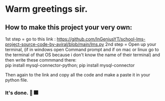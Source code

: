 # Warm greetings sir. 

## How to make this project your very own:
1st step = go to this link : https://github.com/InGeniusYT/school-lms-project-source-code-by-aviral/blob/main/lms.py
2nd step = Open up your terminal, (if in windows open Command prompt and if on mac or linux go to the terminal of that OS because i don't know the name of their terminal) and then write  these commmand there:   
pip install mysql-connector-python;
pip install mysql-connector

Then again to the link and copy all the code and make a paste it in your python file.



### It's done. :tada: :fireworks:
